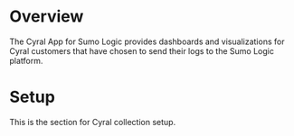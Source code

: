 # Overview

The Cyral App for Sumo Logic provides dashboards and visualizations for Cyral customers that have chosen to send their logs to the Sumo Logic platform.

# Setup
This is the section for Cyral collection setup.
